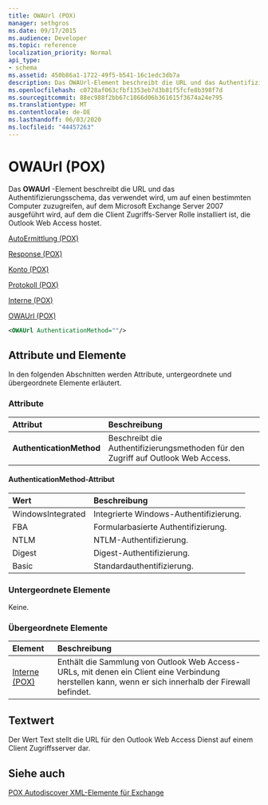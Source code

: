 ```yaml
---
title: OWAUrl (POX)
manager: sethgros
ms.date: 09/17/2015
ms.audience: Developer
ms.topic: reference
localization_priority: Normal
api_type:
- schema
ms.assetid: 450b86a1-1722-49f5-b541-16c1edc3db7a
description: Das OWAUrl-Element beschreibt die URL und das Authentifizierungsschema, das verwendet wird, um auf einen bestimmten Computer zuzugreifen, auf dem Microsoft Exchange Server 2007 ausgeführt wird, auf dem die Client Zugriffs-Server Rolle installiert ist, die Outlook Web Access hostet.
ms.openlocfilehash: c0728af063cfbf1353eb7d3b81f5fcfe8b398f7d
ms.sourcegitcommit: 88ec988f2bb67c1866d06b361615f3674a24e795
ms.translationtype: MT
ms.contentlocale: de-DE
ms.lasthandoff: 06/03/2020
ms.locfileid: "44457263"
---
```

# <a name="owaurl-pox"></a>OWAUrl (POX)

Das **OWAUrl** -Element beschreibt die URL und das Authentifizierungsschema, das verwendet wird, um auf einen bestimmten Computer zuzugreifen, auf dem Microsoft Exchange Server 2007 ausgeführt wird, auf dem die Client Zugriffs-Server Rolle installiert ist, die Outlook Web Access hostet. 
  
[AutoErmittlung (POX)](autodiscover-pox.md)
  
[Response (POX)](response-pox.md)
  
[Konto (POX)](account-pox.md)
  
[Protokoll (POX)](protocol-pox.md)
  
[Interne (POX)](internal-pox.md)
  
[OWAUrl (POX)](owaurl-pox.md)
  
```xml
<OWAUrl AuthenticationMethod=""/>
```

## <a name="attributes-and-elements"></a>Attribute und Elemente

In den folgenden Abschnitten werden Attribute, untergeordnete und übergeordnete Elemente erläutert.
  
### <a name="attributes"></a>Attribute

|**Attribut**|**Beschreibung**|
|:-----|:-----|
|**AuthenticationMethod** <br/> |Beschreibt die Authentifizierungsmethoden für den Zugriff auf Outlook Web Access.  <br/> |
   
#### <a name="authenticationmethod-attribute"></a>AuthenticationMethod-Attribut

|**Wert**|**Beschreibung**|
|:-----|:-----|
|WindowsIntegrated  <br/> |Integrierte Windows-Authentifizierung.  <br/> |
|FBA  <br/> |Formularbasierte Authentifizierung.  <br/> |
|NTLM  <br/> |NTLM-Authentifizierung.  <br/> |
|Digest  <br/> |Digest-Authentifizierung.  <br/> |
|Basic  <br/> |Standardauthentifizierung.  <br/> |
   
### <a name="child-elements"></a>Untergeordnete Elemente

Keine.
  
### <a name="parent-elements"></a>Übergeordnete Elemente

|**Element**|**Beschreibung**|
|:-----|:-----|
|[Interne (POX)](internal-pox.md) <br/> |Enthält die Sammlung von Outlook Web Access-URLs, mit denen ein Client eine Verbindung herstellen kann, wenn er sich innerhalb der Firewall befindet.  <br/> |
   
## <a name="text-value"></a>Textwert

Der Wert Text stellt die URL für den Outlook Web Access Dienst auf einem Client Zugriffsserver dar.
  
## <a name="see-also"></a>Siehe auch



[POX Autodiscover XML-Elemente für Exchange](pox-autodiscover-xml-elements-for-exchange.md)

